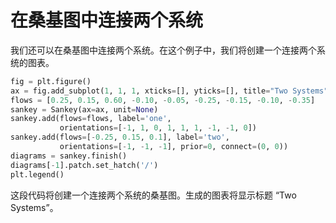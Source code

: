 # 在桑基图中连接两个系统

我们还可以在桑基图中连接两个系统。在这个例子中，我们将创建一个连接两个系统的图表。

```python
fig = plt.figure()
ax = fig.add_subplot(1, 1, 1, xticks=[], yticks=[], title="Two Systems")
flows = [0.25, 0.15, 0.60, -0.10, -0.05, -0.25, -0.15, -0.10, -0.35]
sankey = Sankey(ax=ax, unit=None)
sankey.add(flows=flows, label='one',
           orientations=[-1, 1, 0, 1, 1, 1, -1, -1, 0])
sankey.add(flows=[-0.25, 0.15, 0.1], label='two',
           orientations=[-1, -1, -1], prior=0, connect=(0, 0))
diagrams = sankey.finish()
diagrams[-1].patch.set_hatch('/')
plt.legend()
```

这段代码将创建一个连接两个系统的桑基图。生成的图表将显示标题 “Two Systems”。
